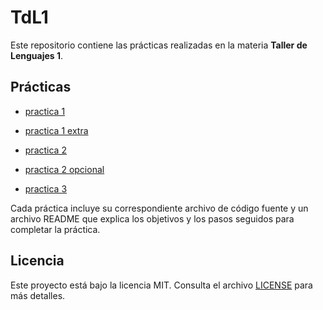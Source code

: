 # TdL1

Este repositorio contiene las prácticas realizadas en la materia **Taller de Lenguajes 1**.

## Prácticas

- [practica 1](practica%201/)

- [practica 1 extra](practica%201%20extra/)

- [practica 2](practica%202/)

- [practica 2 opcional](practica%202%20opcional/)

- [practica 3](practica%203/)



Cada práctica incluye su correspondiente archivo de código fuente y un archivo README que explica los objetivos y los pasos seguidos para completar la práctica.

## Licencia

Este proyecto está bajo la licencia MIT. Consulta el archivo [LICENSE](LICENSE) para más detalles.